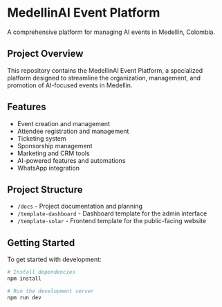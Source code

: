 # MedellinAI Event Platform

A comprehensive platform for managing AI events in Medellin, Colombia.

## Project Overview

This repository contains the MedellinAI Event Platform, a specialized platform designed to streamline the organization, management, and promotion of AI-focused events in Medellin.

## Features

- Event creation and management
- Attendee registration and management
- Ticketing system
- Sponsorship management
- Marketing and CRM tools
- AI-powered features and automations
- WhatsApp integration

## Project Structure

- `/docs` - Project documentation and planning
- `/template-dashboard` - Dashboard template for the admin interface
- `/template-solar` - Frontend template for the public-facing website

## Getting Started

To get started with development:

```bash
# Install dependencies
npm install

# Run the development server
npm run dev
```

